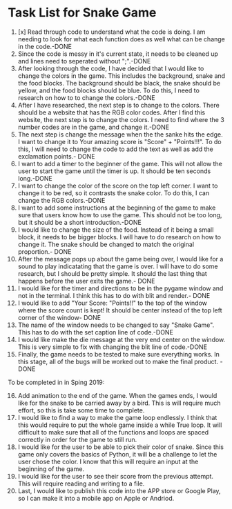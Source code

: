 # Task List for Snake Game

1. [x] Read through code to understand what the code is doing. I am needing to look for what each function does as well what can be change
   in the code.-DONE
2. Since the code is messy in it's current state, it needs to be cleaned up and lines need to seperated without ";".-DONE  
3. After looking through the code, I have decided that I would like to change the colors in the game. This includes the background, snake
   and the food blocks. The background should be black, the snake should be yellow, and the food blocks should be blue. To do this, I need to
   research on how to to change the colors.-DONE
4. After I have researched, the next step is to change to the colors. There should be a  website that has the RGB color codes. After I find this website,
   the next step is to change the colors. I need to find where the 3 number codes are in the game, and change it.-DONE
5. The next step is change the message when the the sanke hits the edge. I want to change it to Your amazing score is "Score" + "Points!!!". To do this, I will need to change the code to add the text as well as add the exclamation points.- DONE
6. I want to add a timer to the beginner of the game. This will not allow the user to start the game until the timer is up. It should be
   ten seconds long.-DONE
7. I want to change the color of the score on the top left corner. I want to change it to be red, so it contrasts the snake color. To do this,
   I can change the RGB colors.-DONE
8. I want to add some instructions at the beginning of the game to make sure that users know how to use the game. This should not be too long,
   but it should be a short introduction.-DONE
9. I would like to change the size of the food. Instead of it being a small block, it needs to be bigger blocks. I will have to do research on how to change it. The snake should be changed to match the original proportion.- DONE
10. After the message pops up about the game being over, I would like for a sound to play indicatating that the game is over. I will have to do some research, but I should be pretty simple. It should the last thing that happens before the user exits the game.- DONE
11. I would like for the timer and directions to be in the pygame window and not in the terminal. I think this has to do with blit and render.- DONE
12. I would like to add "Your Score:  "Points!!" to the top of the window where the score count is kept! It should be center instead of the top left corner of the window- DONE 
13. The name of the window needs to be changed to say "Snake Game". This has to do with the set caption line of code.-DONE 
14. I would like make the die message at the very end center on the window. This is very simple to fix with changing the blit line of code.-DONE   
15. Finally, the game needs to be tested to make sure everything works. In this stage, all of the bugs will be worked out to make the final product. -DONE

To be completed in in Sping 2019:

16. Add animation to the end of the game. When the games ends, I would like for the snake to be carried away by a bird. This is will require much effort, so this is take some time to complete. 
17. I would like to find a way to make the game loop endlessly. I think that this would require to put the whole game inside a while True loop. It will difficult to make sure that all of the functions and loops are spaced correctly in order for the game to still run.
18. I would like for the user to be able to pick their color of snake. Since this game only covers the basics of Python, it will be a challenge to let the user chose the color. I know that this will require an input at the beginning of the game. 
19. I would like for the user to see their score from the previous attempt. This will require reading and writing to a file. 
20. Last, I would like to publish this code into the APP store or Google Play, so I can make it into a mobile app on Apple or Andriod. 


